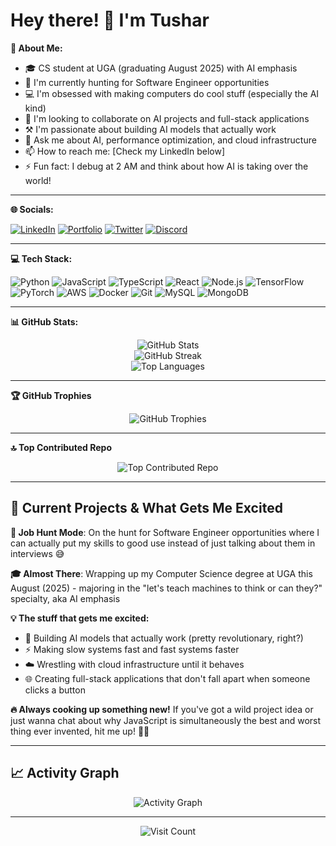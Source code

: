# Hey there! 👋 I'm Tushar

**💫 About Me:**
- 🎓 CS student at UGA (graduating August 2025) with AI emphasis
- 🔭 I'm currently hunting for Software Engineer opportunities
- 💻 I'm obsessed with making computers do cool stuff (especially the AI kind)
- 🤖 I'm looking to collaborate on AI projects and full-stack applications
- ⚒️ I'm passionate about building AI models that actually work
- 🏫 Ask me about AI, performance optimization, and cloud infrastructure
- 📫 How to reach me: [Check my LinkedIn below]
- ⚡ Fun fact: I debug at 2 AM and think about how AI is taking over the world!

---

**🌐 Socials:**

[![LinkedIn](https://img.shields.io/badge/LinkedIn-%230077B5.svg?logo=linkedin&logoColor=white)](https://www.linkedin.com/in/tushar-mishra-7960b722b) 
[![Portfolio](https://img.shields.io/badge/Portfolio-%23000000.svg?logo=firefox&logoColor=white)](https://www.menacehecker.com)
[![Twitter](https://img.shields.io/badge/Twitter-%231DA1F2.svg?logo=Twitter&logoColor=white)](https://twitter.com/your-username) 
[![Discord](https://img.shields.io/badge/Discord-%237289DA.svg?logo=discord&logoColor=white)](https://discord.gg/your-username)

---

**💻 Tech Stack:**

![Python](https://img.shields.io/badge/python-3670A0?style=for-the-badge&logo=python&logoColor=ffdd54) 
![JavaScript](https://img.shields.io/badge/javascript-%23323330.svg?style=for-the-badge&logo=javascript&logoColor=%23F7DF1E) 
![TypeScript](https://img.shields.io/badge/typescript-%23007ACC.svg?style=for-the-badge&logo=typescript&logoColor=white) 
![React](https://img.shields.io/badge/react-%2320232a.svg?style=for-the-badge&logo=react&logoColor=%2361DAFB) 
![Node.js](https://img.shields.io/badge/node.js-6DA55F?style=for-the-badge&logo=node.js&logoColor=white) 
![TensorFlow](https://img.shields.io/badge/TensorFlow-%23FF6F00.svg?style=for-the-badge&logo=TensorFlow&logoColor=white) 
![PyTorch](https://img.shields.io/badge/PyTorch-%23EE4C2C.svg?style=for-the-badge&logo=PyTorch&logoColor=white) 
![AWS](https://img.shields.io/badge/AWS-%23FF9900.svg?style=for-the-badge&logo=amazon-aws&logoColor=white) 
![Docker](https://img.shields.io/badge/docker-%230db7ed.svg?style=for-the-badge&logo=docker&logoColor=white) 
![Git](https://img.shields.io/badge/git-%23F05033.svg?style=for-the-badge&logo=git&logoColor=white) 
![MySQL](https://img.shields.io/badge/mysql-%2300f.svg?style=for-the-badge&logo=mysql&logoColor=white) 
![MongoDB](https://img.shields.io/badge/MongoDB-%234ea94b.svg?style=for-the-badge&logo=mongodb&logoColor=white)

---

**📊 GitHub Stats:**

<div align="center">
  <img src="https://github-readme-stats.vercel.app/api?username=MenaceHecker&theme=dark&hide_border=false&include_all_commits=true&count_private=true&show_icons=true&cache_seconds=1800" alt="GitHub Stats" />
</div>

<div align="center">
  <img src="https://github-readme-streak-stats.herokuapp.com/?user=MenaceHecker&theme=dark&hide_border=false&cache_seconds=1800" alt="GitHub Streak" />
</div>

<div align="center">
  <img src="https://github-readme-stats.vercel.app/api/top-langs/?username=MenaceHecker&theme=dark&hide_border=false&include_all_commits=true&count_private=true&layout=compact&cache_seconds=1800" alt="Top Languages" />
</div>

---

**🏆 GitHub Trophies**

<div align="center">
  <img src="https://github-profile-trophy.vercel.app/?username=MenaceHecker&theme=radical&no-frame=false&no-bg=false&margin-w=4&cache_seconds=1800" alt="GitHub Trophies" />
</div>

---

**🔝 Top Contributed Repo**

<div align="center">
  <img src="https://github-contributor-stats.vercel.app/api?username=MenaceHecker&limit=5&theme=dark&combine_all_yearly_contributions=true&cache_seconds=1800" alt="Top Contributed Repo" />
</div>

---

## 🚀 Current Projects & What Gets Me Excited

**🎯 Job Hunt Mode**: On the hunt for Software Engineer opportunities where I can actually put my skills to good use instead of just talking about them in interviews 😅

**🎓 Almost There**: Wrapping up my Computer Science degree at UGA this August (2025) - majoring in the "let's teach machines to think or can they?" specialty, aka AI emphasis

**💡 The stuff that gets me excited:**
- 🤖 Building AI models that actually work (pretty revolutionary, right?)
- ⚡ Making slow systems fast and fast systems faster
- ☁️ Wrestling with cloud infrastructure until it behaves
- 🌐 Creating full-stack applications that don't fall apart when someone clicks a button

**🔥 Always cooking up something new!** If you've got a wild project idea or just wanna chat about why JavaScript is simultaneously the best and worst thing ever invented, hit me up! 🐱‍💻

---

## 📈 Activity Graph

<div align="center">
  <img src="https://github-readme-activity-graph.vercel.app/graph?username=MenaceHecker&theme=react-dark&cache_seconds=1800" alt="Activity Graph" />
</div>

---

<div align="center">
  <img src="https://visitcount.itsvg.in/api?id=MenaceHecker&icon=0&color=0" alt="Visit Count" />
</div>

<!-- Proudly created with GPRM ( https://gprm.itsvg.in ) -->
